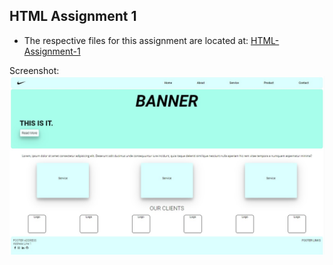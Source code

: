 ## HTML Assignment 1
- The respective files for this assignment are located at: [HTML-Assignment-1](https://github.com/mformihir/Assignments-Gateway/tree/main/HTML-Assignment-1)

Screenshot:
![Screenshot](https://github.com/mformihir/Assignments-Gateway/blob/main/HTML-Assignment-1/Screenshots/Screenshot.jpg?raw=true)